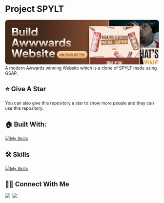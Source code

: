 # Project SPYLT

![alt text](public/Images/Final.png)
A modern Awwards winning Website which is a clone of SPYLT made using GSAP.

## :star: Give A Star 

You can also give this repository a star to show more people and they can use this repository.

## 🏠 Built With:

[![My Skills](https://skillicons.dev/icons?i=react,bun,tailwind,vscode,vite,vercel)](https://skillicons.dev)

## 🛠 Skills

[![My Skills](https://skillicons.dev/icons?i=html,css,js,ts,threejs,git,vite,vercel,github)](https://skillicons.dev)


## 🙋‍♂️ Connect With Me

[<img src="https://skillicons.dev/icons?i=github" />](https://github.com/devr11)&nbsp;
[<img src="https://skillicons.dev/icons?i=instagram" />](https://www.instagram.com/itzdev_18)&nbsp;
